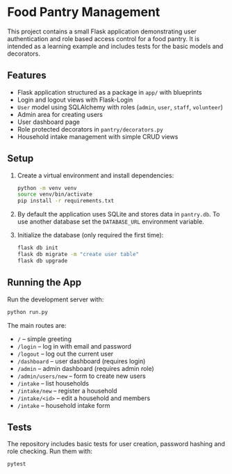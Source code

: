 # Food Pantry Management

This project contains a small Flask application demonstrating user authentication and role based access control for a food pantry. It is intended as a learning example and includes tests for the basic models and decorators.

## Features

- Flask application structured as a package in `app/` with blueprints
- Login and logout views with Flask-Login
- `User` model using SQLAlchemy with roles (`admin`, `user`, `staff`, `volunteer`)
- Admin area for creating users
- User dashboard page
- Role protected decorators in `pantry/decorators.py`
- Household intake management with simple CRUD views

## Setup

1. Create a virtual environment and install dependencies:

   ```bash
   python -m venv venv
   source venv/bin/activate
   pip install -r requirements.txt
   ```

2. By default the application uses SQLite and stores data in `pantry.db`. To use another database set the `DATABASE_URL` environment variable.

3. Initialize the database (only required the first time):

   ```bash
   flask db init
   flask db migrate -m "create user table"
   flask db upgrade
   ```

## Running the App

Run the development server with:

```bash
python run.py
```

The main routes are:

- `/` – simple greeting
- `/login` – log in with email and password
- `/logout` – log out the current user
- `/dashboard` – user dashboard (requires login)
- `/admin` – admin dashboard (requires admin role)
- `/admin/users/new` – form to create new users
- `/intake` – list households
- `/intake/new` – register a household
- `/intake/<id>` – edit a household and members
- `/intake` – household intake form


## Tests

The repository includes basic tests for user creation, password hashing and role
checking. Run them with:

```bash
pytest
```




